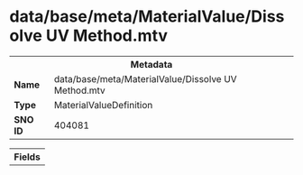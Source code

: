 <h1>data/base/meta/MaterialValue/Dissolve UV Method.mtv</h1><table><tr><th colspan="100%">Metadata</th></tr><tr><td><b>Name</b></td><td>data/base/meta/MaterialValue/Dissolve UV Method.mtv</td></tr><tr><td><b>Type</b></td><td>MaterialValueDefinition</td></tr><tr><td><b>SNO ID</b></td><td>404081</td></tr></table>

<table><tr><th colspan="100%">Fields</th></tr></table>

